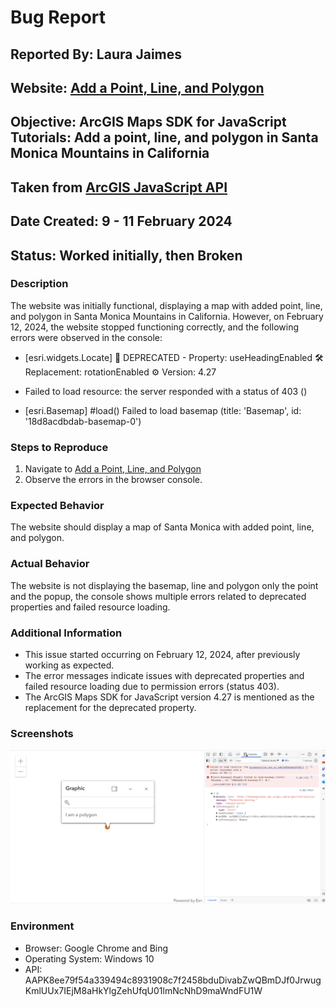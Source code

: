 # Bug Report

## Reported By: Laura Jaimes
## Website: [Add a Point, Line, and Polygon](https://geolaurajaimes.github.io/repo_ljaimesa/ex3displayplpg.html)
## Objective: ArcGIS Maps SDK for JavaScript Tutorials: Add a point, line, and polygon in Santa Monica Mountains in California
## Taken from [ArcGIS JavaScript API](https://developers.arcgis.com/javascript/latest/get-started/)
## Date Created: 9 - 11 February 2024
## Status: Worked initially, then Broken

### Description
The website was initially functional, displaying a map with added point, line, and polygon in Santa Monica Mountains in California. However, on February 12, 2024, the website stopped functioning correctly, and the following errors were observed in the console:

- [esri.widgets.Locate] 🛑 DEPRECATED - Property: useHeadingEnabled
  🛠️ Replacement: rotationEnabled
  ⚙️ Version: 4.27

- Failed to load resource: the server responded with a status of 403 ()
- [esri.Basemap] #load() Failed to load basemap (title: 'Basemap', id: '18d8acdbdab-basemap-0')

### Steps to Reproduce
1. Navigate to [Add a Point, Line, and Polygon](https://geolaurajaimes.github.io/repo_ljaimesa/ex3displayplpg.html)
2. Observe the errors in the browser console.

### Expected Behavior
The website should display a map of Santa Monica with added point, line, and polygon.

### Actual Behavior
The website is not displaying the basemap, line and polygon only the point and the popup, the console shows multiple errors related to deprecated properties and failed resource loading.

### Additional Information
- This issue started occurring on February 12, 2024, after previously working as expected.
- The error messages indicate issues with deprecated properties and failed resource loading due to permission errors (status 403).
- The ArcGIS Maps SDK for JavaScript version 4.27 is mentioned as the replacement for the deprecated property.

### Screenshots
![BugEx4](img/BugEx4.png)

### Environment
- Browser: Google Chrome and Bing
- Operating System: Windows 10
- API: AAPK8ee79f54a339494c8931908c7f2458bduDivabZwQBmDJf0JrwugKmlUUx7IEjM8aHkYlgZehUfqU01lmNcNhD9maWndFU1W
					
